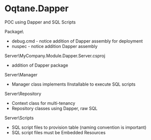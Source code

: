 # Oqtane.Dapper
POC using Dapper and SQL Scripts


Package\
- debug.cmd - notice addition of Dapper assembly for deployment
- nuspec - notice addition Dapper assembly

Server\MyCompany.Module.Dapper.Server.csproj
- addition of Dapper package

Server\Manager
- Manager class implements IInstallable to execute SQL scripts

Server\Repository
- Context class for multi-tenancy
- Repository classes using Dapper, raw SQL

Server\Scripts
- SQL script files to provision table (naming convention is important)
- SQL script files must be Embedded Resources
